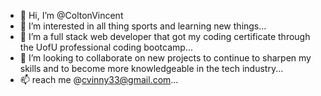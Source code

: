 - 👋 Hi, I’m @ColtonVincent
- 👀 I’m interested in all thing sports and learning new things...
- 🌱 I’m a full stack web developer that got my coding certificate through the UofU professional coding bootcamp...
- 💞️ I’m looking to collaborate on new projects to continue to sharpen my skills and to become more knowledgeable in the tech industry...
- 📫 reach me @cvinny33@gmail.com...

<!---
ColtonVincent/ColtonVincent is a ✨ special ✨ repository because its `README.md` (this file) appears on your GitHub profile.
You can click the Preview link to take a look at your changes.
--->
